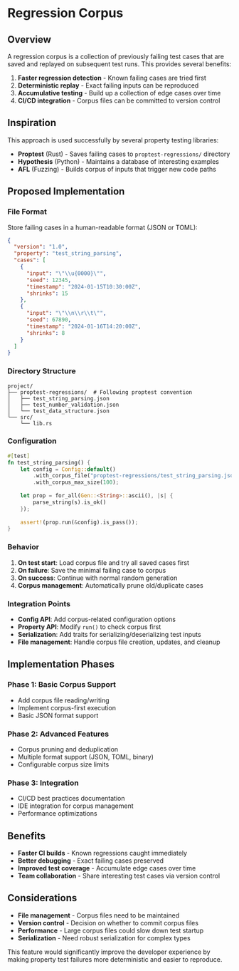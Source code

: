 # Regression Corpus

## Overview

A regression corpus is a collection of previously failing test cases that are saved and replayed on subsequent test runs. This provides several benefits:

1. **Faster regression detection** - Known failing cases are tried first
2. **Deterministic replay** - Exact failing inputs can be reproduced
3. **Accumulative testing** - Build up a collection of edge cases over time
4. **CI/CD integration** - Corpus files can be committed to version control

## Inspiration

This approach is used successfully by several property testing libraries:
- **Proptest** (Rust) - Saves failing cases to `proptest-regressions/` directory
- **Hypothesis** (Python) - Maintains a database of interesting examples
- **AFL** (Fuzzing) - Builds corpus of inputs that trigger new code paths

## Proposed Implementation

### File Format

Store failing cases in a human-readable format (JSON or TOML):

```json
{
  "version": "1.0",
  "property": "test_string_parsing",
  "cases": [
    {
      "input": "\"\\u{0000}\"",
      "seed": 12345,
      "timestamp": "2024-01-15T10:30:00Z",
      "shrinks": 15
    },
    {
      "input": "\"\\n\\r\\t\"",
      "seed": 67890,
      "timestamp": "2024-01-16T14:20:00Z",
      "shrinks": 8
    }
  ]
}
```

### Directory Structure

```
project/
├── proptest-regressions/  # Following proptest convention
│   ├── test_string_parsing.json
│   ├── test_number_validation.json
│   └── test_data_structure.json
└── src/
    └── lib.rs
```

### Configuration

```rust
#[test]
fn test_string_parsing() {
    let config = Config::default()
        .with_corpus_file("proptest-regressions/test_string_parsing.json")
        .with_corpus_max_size(100);
    
    let prop = for_all(Gen::<String>::ascii(), |s| {
        parse_string(s).is_ok()
    });
    
    assert!(prop.run(&config).is_pass());
}
```

### Behavior

1. **On test start**: Load corpus file and try all saved cases first
2. **On failure**: Save the minimal failing case to corpus
3. **On success**: Continue with normal random generation
4. **Corpus management**: Automatically prune old/duplicate cases

### Integration Points

- **Config API**: Add corpus-related configuration options
- **Property API**: Modify `run()` to check corpus first
- **Serialization**: Add traits for serializing/deserializing test inputs
- **File management**: Handle corpus file creation, updates, and cleanup

## Implementation Phases

### Phase 1: Basic Corpus Support
- Add corpus file reading/writing
- Implement corpus-first execution
- Basic JSON format support

### Phase 2: Advanced Features
- Corpus pruning and deduplication
- Multiple format support (JSON, TOML, binary)
- Configurable corpus size limits

### Phase 3: Integration
- CI/CD best practices documentation
- IDE integration for corpus management
- Performance optimizations

## Benefits

- **Faster CI builds** - Known regressions caught immediately
- **Better debugging** - Exact failing cases preserved
- **Improved test coverage** - Accumulate edge cases over time
- **Team collaboration** - Share interesting test cases via version control

## Considerations

- **File management** - Corpus files need to be maintained
- **Version control** - Decision on whether to commit corpus files
- **Performance** - Large corpus files could slow down test startup
- **Serialization** - Need robust serialization for complex types

This feature would significantly improve the developer experience by making property test failures more deterministic and easier to reproduce.